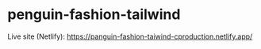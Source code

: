 # penguin-fashion-tailwind
Live site (Netlify): https://panguin-fashion-taiwind-cproduction.netlify.app/
